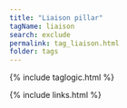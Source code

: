 ```yaml
---
title: "Liaison pillar"
tagName: liaison
search: exclude
permalink: tag_liaison.html
folder: tags
---
```

{% include taglogic.html %}

{% include links.html %}